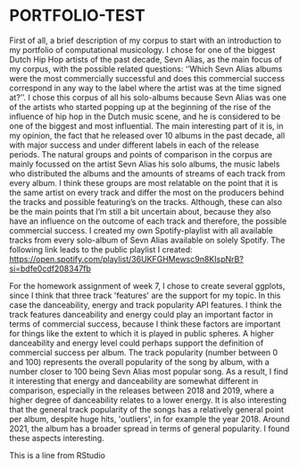 # PORTFOLIO-TEST
First of all, a brief description of my corpus to start with an introduction to my portfolio of computational musicology. I chose for one of the biggest Dutch Hip Hop artists of the past decade, Sevn Alias, as the main focus of my corpus, with the possible related questions: ‘’Which Sevn Alias albums were the most commercially successful and does this commercial success correspond in any way to the label where the artist was at the time signed at?’’. I chose this corpus of all his solo-albums because Sevn Alias was one of the artists who started popping up at the beginning of the rise of the influence of hip hop in the Dutch music scene, and he is considered to be one of the biggest and most influential. The main interesting part of it is, in my opinion, the fact that he released over 10 albums in the past decade, all with major success and under different labels in each of the release periods. The natural groups and points of comparison in the corpus are mainly focussed on the artist Sevn Alias his solo albums, the music labels who distributed the albums and the amounts of streams of each track from every album. I think these groups are most relatable on the point that it is the same artist on every track and differ the most on the producers behind the tracks and possible featuring’s on the tracks. Although, these can also be the main points that I’m still a bit uncertain about, because they also have an influence on the outcome of each track and therefore, the possible commercial success. I created my own Spotify-playlist with all available tracks from every solo-album of Sevn Alias available on solely Spotify. The following link leads to the public playlist I created: https://open.spotify.com/playlist/36UKFGHMewsc9n8KIspNrB?si=bdfe0cdf208347fb

For the homework assignment of week 7, I chose to create several ggplots, since I think that three track 'features' are the support for my topic. In this case the danceability, energy and track popularity API features. I think the track features danceability and energy could play an important factor in terms of commercial success, because I think these factors are important for things like the extent to which it is played in public spheres. A higher danceability and energy level could perhaps support the definition of commercial success per album. The track popularity (number between 0 and 100) represents the overall popularity of the song by album, with a number closer to 100 being Sevn Alias most popular song. As a result, I find it interesting that energy and danceability are somewhat different in comparison, especially in the releases between 2018 and 2019, where a higher degree of danceability relates to a lower energy. It is also interesting that the general track popularity of the songs has a relatively general point per album, despite huge hits, 'outliers', in for example the year 2018. Around 2021, the album has a broader spread in terms of general popularity. I found these aspects interesting.

This is a line from RStudio